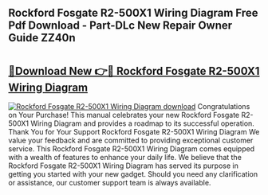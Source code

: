 ## Rockford Fosgate R2-500X1 Wiring Diagram Free Pdf Download - Part-DLc New Repair Owner Guide ZZ40n

# <h2><a href="http://dfqw2v.blite.top/?on=Rockford+Fosgate+R2-500X1+Wiring+Diagram">🔗Download New 👉🔴 Rockford Fosgate R2-500X1 Wiring Diagram</a></h2>

[![Rockford Fosgate R2-500X1 Wiring Diagram download](https://i.imgur.com/lujVjoI.png)](http://dfqw2v.blite.top/?on=Rockford+Fosgate+R2-500X1+Wiring+Diagram)
Congratulations on Your Purchase! This manual celebrates your new Rockford Fosgate R2-500X1 Wiring Diagram and provides a roadmap to its successful operation. Thank You for Your Support Rockford Fosgate R2-500X1 Wiring Diagram We value your feedback and are committed to providing exceptional customer service. This Rockford Fosgate R2-500X1 Wiring Diagram comes equipped with a wealth of features to enhance your daily life. We believe that the Rockford Fosgate R2-500X1 Wiring Diagram has served its purpose in getting you started with your new gadget. Should you need any clarification or assistance, our customer support team is always available.
